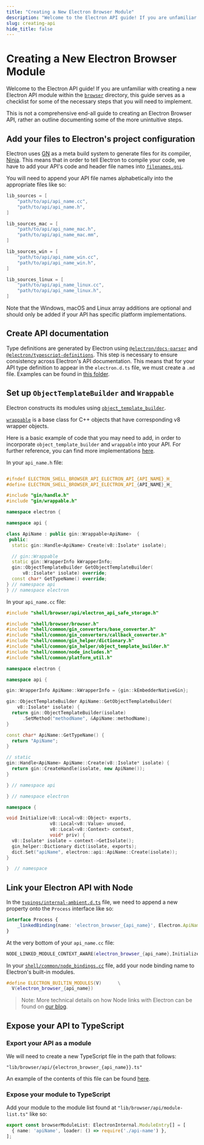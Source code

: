 ```yaml
---
title: "Creating a New Electron Browser Module"
description: "Welcome to the Electron API guide! If you are unfamiliar with creating a new Electron API module within the browser directory, this guide serves as a checklist for some of the necessary steps that you will need to implement."
slug: creating-api
hide_title: false
---
```


# Creating a New Electron Browser Module

Welcome to the Electron API guide! If you are unfamiliar with creating a new Electron API module within the [`browser`](https://github.com/electron/electron/tree/main/shell/browser) directory, this guide serves as a checklist for some of the necessary steps that you will need to implement.

This is not a comprehensive end-all guide to creating an Electron Browser API, rather an outline documenting some of the more unintuitive steps.

## Add your files to Electron's project configuration

Electron uses [GN](https://gn.googlesource.com/gn) as a meta build system to generate files for its compiler, [Ninja](https://ninja-build.org/). This means that in order to tell Electron to compile your code, we have to add your API's code and header file names into [`filenames.gni`](https://github.com/electron/electron/blob/main/filenames.gni).

You will need to append your API file names alphabetically into the appropriate files like so:

```cpp title='filenames.gni'
lib_sources = [
    "path/to/api/api_name.cc",
    "path/to/api/api_name.h",
]

lib_sources_mac = [
    "path/to/api/api_name_mac.h",
    "path/to/api/api_name_mac.mm",
]

lib_sources_win = [
    "path/to/api/api_name_win.cc",
    "path/to/api/api_name_win.h",
]

lib_sources_linux = [
    "path/to/api/api_name_linux.cc",
    "path/to/api/api_name_linux.h",
]
```

Note that the Windows, macOS and Linux array additions are optional and should only be added if your API has specific platform implementations.

## Create API documentation

Type definitions are generated by Electron using [`@electron/docs-parser`](https://github.com/electron/docs-parser) and [`@electron/typescript-definitions`](https://github.com/electron/typescript-definitions). This step is necessary to ensure consistency across Electron's API documentation. This means that for your API type definition to appear in the `electron.d.ts` file, we must create a `.md` file. Examples can be found in [this folder](https://github.com/electron/electron/tree/main/docs/api).

## Set up `ObjectTemplateBuilder` and `Wrappable`

Electron constructs its modules using [`object_template_builder`](https://www.electronjs.org/blog/from-native-to-js#mateobjecttemplatebuilder).

[`wrappable`](https://chromium.googlesource.com/chromium/src/+/refs/heads/main/gin/wrappable.h) is a base class for C++ objects that have corresponding v8 wrapper objects.

Here is a basic example of code that you may need to add, in order to incorporate `object_template_builder` and `wrappable` into your API. For further reference, you can find more implementations [here](https://github.com/electron/electron/tree/main/shell/browser/api).

In your `api_name.h` file:

```cpp title='api_name.h'

#ifndef ELECTRON_SHELL_BROWSER_API_ELECTRON_API_{API_NAME}_H_
#define ELECTRON_SHELL_BROWSER_API_ELECTRON_API_{API_NAME}_H_

#include "gin/handle.h"
#include "gin/wrappable.h"

namespace electron {

namespace api {

class ApiName : public gin::Wrappable<ApiName>  {
 public:
  static gin::Handle<ApiName> Create(v8::Isolate* isolate);

  // gin::Wrappable
  static gin::WrapperInfo kWrapperInfo;
  gin::ObjectTemplateBuilder GetObjectTemplateBuilder(
      v8::Isolate* isolate) override;
  const char* GetTypeName() override;
} // namespace api
} // namespace electron
```

In your `api_name.cc` file:

```cpp title='api_name.cc'
#include "shell/browser/api/electron_api_safe_storage.h"

#include "shell/browser/browser.h"
#include "shell/common/gin_converters/base_converter.h"
#include "shell/common/gin_converters/callback_converter.h"
#include "shell/common/gin_helper/dictionary.h"
#include "shell/common/gin_helper/object_template_builder.h"
#include "shell/common/node_includes.h"
#include "shell/common/platform_util.h"

namespace electron {

namespace api {

gin::WrapperInfo ApiName::kWrapperInfo = {gin::kEmbedderNativeGin};

gin::ObjectTemplateBuilder ApiName::GetObjectTemplateBuilder(
    v8::Isolate* isolate) {
  return gin::ObjectTemplateBuilder(isolate)
      .SetMethod("methodName", &ApiName::methodName);
}

const char* ApiName::GetTypeName() {
  return "ApiName";
}

// static
gin::Handle<ApiName> ApiName::Create(v8::Isolate* isolate) {
  return gin::CreateHandle(isolate, new ApiName());
}

} // namespace api

} // namespace electron

namespace {

void Initialize(v8::Local<v8::Object> exports,
                v8::Local<v8::Value> unused,
                v8::Local<v8::Context> context,
                void* priv) {
  v8::Isolate* isolate = context->GetIsolate();
  gin_helper::Dictionary dict(isolate, exports);
  dict.Set("apiName", electron::api::ApiName::Create(isolate));
}

}  // namespace
```

## Link your Electron API with Node

In the [`typings/internal-ambient.d.ts`](https://github.com/electron/electron/blob/main/typings/internal-ambient.d.ts) file, we need to append a new property onto the `Process` interface like so:

```ts title='typings/internal-ambient.d.ts'
interface Process {
    _linkedBinding(name: 'electron_browser_{api_name}', Electron.ApiName);
}
```

At the very bottom of your `api_name.cc` file:

```cpp title='api_name.cc'
NODE_LINKED_MODULE_CONTEXT_AWARE(electron_browser_{api_name},Initialize)
```

In your [`shell/common/node_bindings.cc`](https://github.com/electron/electron/blob/main/shell/common/node_bindings.cc) file, add your node binding name to Electron's built-in modules.

```cpp title='shell/common/node_bindings.cc'
#define ELECTRON_BUILTIN_MODULES(V)      \
  V(electron_browser_{api_name})
```

> Note: More technical details on how Node links with Electron can be found on [our blog](https://www.electronjs.org/blog/electron-internals-using-node-as-a-library#link-node-with-electron).

## Expose your API to TypeScript

### Export your API as a module

We will need to create a new TypeScript file in the path that follows:

`"lib/browser/api/{electron_browser_{api_name}}.ts"`

An example of the contents of this file can be found [here](https://github.com/electron/electron/blob/main/lib/browser/api/native-image.ts).

### Expose your module to TypeScript

Add your module to the module list found at `"lib/browser/api/module-list.ts"` like so:

```typescript title='lib/browser/api/module-list.ts'
export const browserModuleList: ElectronInternal.ModuleEntry[] = [
  { name: 'apiName', loader: () => require('./api-name') },
];
```
